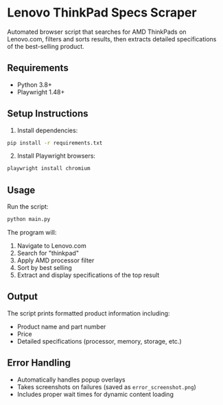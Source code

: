 # Lenovo ThinkPad Specs Scraper

Automated browser script that searches for AMD ThinkPads on Lenovo.com, filters and sorts results, then extracts detailed specifications of the best-selling product.

## Requirements

- Python 3.8+
- Playwright 1.48+

## Setup Instructions

1. Install dependencies:

```bash
pip install -r requirements.txt
```

2. Install Playwright browsers:

```bash
playwright install chromium
```

## Usage

Run the script:

```bash
python main.py
```

The program will:

1. Navigate to Lenovo.com
2. Search for "thinkpad"
3. Apply AMD processor filter
4. Sort by best selling
5. Extract and display specifications of the top result

## Output

The script prints formatted product information including:

- Product name and part number
- Price
- Detailed specifications (processor, memory, storage, etc.)

## Error Handling

- Automatically handles popup overlays
- Takes screenshots on failures (saved as `error_screenshot.png`)
- Includes proper wait times for dynamic content loading
